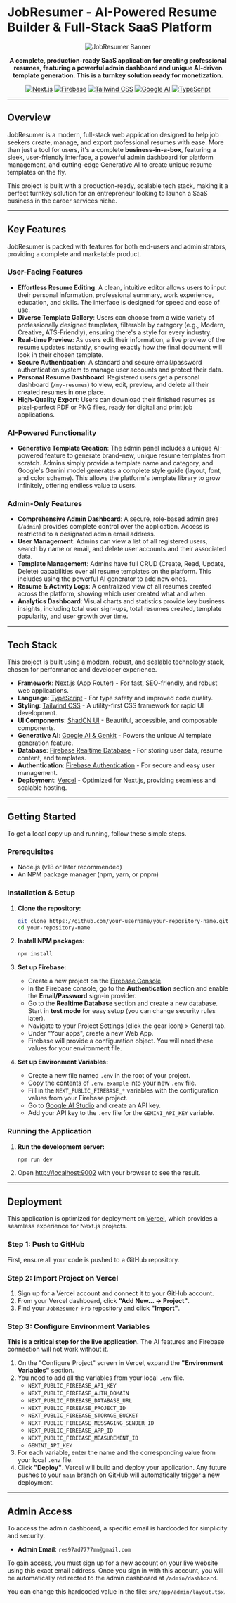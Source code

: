 
# JobResumer - AI-Powered Resume Builder & Full-Stack SaaS Platform

<div align="center">
  <img src="https://placehold.co/800x200.png" alt="JobResumer Banner" data-ai-hint="abstract lines">
</div>

<p align="center">
  <strong>A complete, production-ready SaaS application for creating professional resumes, featuring a powerful admin dashboard and unique AI-driven template generation. This is a turnkey solution ready for monetization.</strong>
</p>

<p align="center">
  <a href="https://nextjs.org/"><img src="https://img.shields.io/badge/Next.js-000000?style=for-the-badge&logo=nextdotjs&logoColor=white" alt="Next.js"></a>
  <a href="https://firebase.google.com/"><img src="https://img.shields.io/badge/Firebase-FFCA28?style=for-the-badge&logo=firebase&logoColor=black" alt="Firebase"></a>
  <a href="https://tailwindcss.com/"><img src="https://img.shields.io/badge/Tailwind_CSS-38B2AC?style=for-the-badge&logo=tailwind-css&logoColor=white" alt="Tailwind CSS"></a>
    <a href="https://firebase.google.com/docs/genkit"><img src="https://img.shields.io/badge/Google_AI_&_Genkit-4285F4?style=for-the-badge&logo=google&logoColor=white" alt="Google AI"></a>
  <a href="https://www.typescriptlang.org/"><img src="https://img.shields.io/badge/TypeScript-3178C6?style=for-the-badge&logo=typescript&logoColor=white" alt="TypeScript"></a>
</p>

---

## Overview

JobResumer is a modern, full-stack web application designed to help job seekers create, manage, and export professional resumes with ease. More than just a tool for users, it's a complete **business-in-a-box**, featuring a sleek, user-friendly interface, a powerful admin dashboard for platform management, and cutting-edge Generative AI to create unique resume templates on the fly.

This project is built with a production-ready, scalable tech stack, making it a perfect turnkey solution for an entrepreneur looking to launch a SaaS business in the career services niche.

---

## Key Features

JobResumer is packed with features for both end-users and administrators, providing a complete and marketable product.

### User-Facing Features

*   **Effortless Resume Editing**: A clean, intuitive editor allows users to input their personal information, professional summary, work experience, education, and skills. The interface is designed for speed and ease of use.
*   **Diverse Template Gallery**: Users can choose from a wide variety of professionally designed templates, filterable by category (e.g., Modern, Creative, ATS-Friendly), ensuring there's a style for every industry.
*   **Real-time Preview**: As users edit their information, a live preview of the resume updates instantly, showing exactly how the final document will look in their chosen template.
*   **Secure Authentication**: A standard and secure email/password authentication system to manage user accounts and protect their data.
*   **Personal Resume Dashboard**: Registered users get a personal dashboard (`/my-resumes`) to view, edit, preview, and delete all their created resumes in one place.
*   **High-Quality Export**: Users can download their finished resumes as pixel-perfect PDF or PNG files, ready for digital and print job applications.

### AI-Powered Functionality

*   **Generative Template Creation**: The admin panel includes a unique AI-powered feature to generate brand-new, unique resume templates from scratch. Admins simply provide a template name and category, and Google's Gemini model generates a complete style guide (layout, font, and color scheme). This allows the platform's template library to grow infinitely, offering endless value to users.

### Admin-Only Features

*   **Comprehensive Admin Dashboard**: A secure, role-based admin area (`/admin`) provides complete control over the application. Access is restricted to a designated admin email address.
*   **User Management**: Admins can view a list of all registered users, search by name or email, and delete user accounts and their associated data.
*   **Template Management**: Admins have full CRUD (Create, Read, Update, Delete) capabilities over all resume templates on the platform. This includes using the powerful AI generator to add new ones.
*   **Resume & Activity Logs**: A centralized view of all resumes created across the platform, showing which user created what and when.
*   **Analytics Dashboard**: Visual charts and statistics provide key business insights, including total user sign-ups, total resumes created, template popularity, and user growth over time.

---

## Tech Stack

This project is built using a modern, robust, and scalable technology stack, chosen for performance and developer experience.

*   **Framework**: [Next.js](https://nextjs.org/) (App Router) - For fast, SEO-friendly, and robust web applications.
*   **Language**: [TypeScript](https://www.typescriptlang.org/) - For type safety and improved code quality.
*   **Styling**: [Tailwind CSS](https://tailwindcss.com/) - A utility-first CSS framework for rapid UI development.
*   **UI Components**: [ShadCN UI](https://ui.shadcn.com/) - Beautiful, accessible, and composable components.
*   **Generative AI**: [Google AI & Genkit](https://firebase.google.com/docs/genkit) - Powers the unique AI template generation feature.
*   **Database**: [Firebase Realtime Database](https://firebase.google.com/docs/database) - For storing user data, resume content, and templates.
*   **Authentication**: [Firebase Authentication](https://firebase.google.com/docs/auth) - For secure and easy user management.
*   **Deployment**: [Vercel](https://vercel.com/) - Optimized for Next.js, providing seamless and scalable hosting.

---

## Getting Started

To get a local copy up and running, follow these simple steps.

### Prerequisites

*   Node.js (v18 or later recommended)
*   An NPM package manager (npm, yarn, or pnpm)

### Installation & Setup

1.  **Clone the repository:**
    ```bash
    git clone https://github.com/your-username/your-repository-name.git
    cd your-repository-name
    ```

2.  **Install NPM packages:**
    ```bash
    npm install
    ```

3.  **Set up Firebase:**
    *   Create a new project on the [Firebase Console](https://console.firebase.google.com/).
    *   In the Firebase console, go to the **Authentication** section and enable the **Email/Password** sign-in provider.
    *   Go to the **Realtime Database** section and create a new database. Start in **test mode** for easy setup (you can change security rules later).
    *   Navigate to your Project Settings (click the gear icon) > General tab.
    *   Under "Your apps", create a new Web App.
    *   Firebase will provide a configuration object. You will need these values for your environment file.

4.  **Set up Environment Variables:**
    *   Create a new file named `.env` in the root of your project.
    *   Copy the contents of `.env.example` into your new `.env` file.
    *   Fill in the `NEXT_PUBLIC_FIREBASE_*` variables with the configuration values from your Firebase project.
    *   Go to [Google AI Studio](https://aistudio.google.com/) and create an API key.
    *   Add your API key to the `.env` file for the `GEMINI_API_KEY` variable.

### Running the Application

1.  **Run the development server:**
    ```bash
    npm run dev
    ```

2.  Open [http://localhost:9002](http://localhost:9002) with your browser to see the result.

---

## Deployment

This application is optimized for deployment on [Vercel](https://vercel.com/), which provides a seamless experience for Next.js projects.

### Step 1: Push to GitHub

First, ensure all your code is pushed to a GitHub repository.

### Step 2: Import Project on Vercel

1.  Sign up for a Vercel account and connect it to your GitHub account.
2.  From your Vercel dashboard, click **"Add New... -> Project"**.
3.  Find your `JobResumer-Pro` repository and click **"Import"**.

### Step 3: Configure Environment Variables

**This is a critical step for the live application.** The AI features and Firebase connection will not work without it.

1.  On the "Configure Project" screen in Vercel, expand the **"Environment Variables"** section.
2.  You need to add all the variables from your local `.env` file.
    *   `NEXT_PUBLIC_FIREBASE_API_KEY`
    *   `NEXT_PUBLIC_FIREBASE_AUTH_DOMAIN`
    *   `NEXT_PUBLIC_FIREBASE_DATABASE_URL`
    *   `NEXT_PUBLIC_FIREBASE_PROJECT_ID`
    *   `NEXT_PUBLIC_FIREBASE_STORAGE_BUCKET`
    *   `NEXT_PUBLIC_FIREBASE_MESSAGING_SENDER_ID`
    *   `NEXT_PUBLIC_FIREBASE_APP_ID`
    *   `NEXT_PUBLIC_FIREBASE_MEASUREMENT_ID`
    *   `GEMINI_API_KEY`
3.  For each variable, enter the name and the corresponding value from your local `.env` file.
4.  Click **"Deploy"**. Vercel will build and deploy your application. Any future pushes to your `main` branch on GitHub will automatically trigger a new deployment.

---

## Admin Access

To access the admin dashboard, a specific email is hardcoded for simplicity and security.

*   **Admin Email**: `res97ad7777mn@gmail.com`

To gain access, you must sign up for a new account on your live website using this exact email address. Once you sign in with this account, you will be automatically redirected to the admin dashboard at `/admin/dashboard`.

You can change this hardcoded value in the file: `src/app/admin/layout.tsx`.


